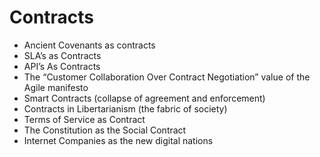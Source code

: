 # Contracts

- Ancient Covenants as contracts
- SLA’s as Contracts
- API’s As Contracts
- The “Customer Collaboration Over Contract Negotiation” value of the Agile manifesto
- Smart Contracts (collapse of agreement and enforcement)
- Contracts in Libertarianism (the fabric of society)
- Terms of Service as Contract
- The Constitution as the Social Contract
- Internet Companies as the new digital nations

